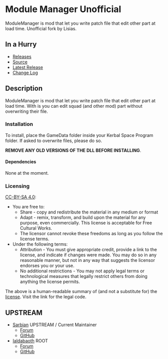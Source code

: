 # Module Manager Unofficial

ModuleManager is mod that let you write patch file that edit other part at load time. Unofficial fork by Lisias.


## In a Hurry

* [Releases](https://github.com/net-lisias-kspu/ModuleManager/Archive)
* [Source](https://github.com/net-lisias-kspu/ModuleManager)
* [Latest Release](https://github.com/net-lisias-kspu/ModuleManager/releases)
* [Change Log](./CHANGE_LOG.md)


## Description

ModuleManager is mod that let you write patch file that edit other part at load time. With is you can edit squad (and other mod) part without overwriting their file.

### Installation

To install, place the GameData folder inside your Kerbal Space Program folder. If asked to overwrite files, please do so.

**REMOVE ANY OLD VERSIONS OF THE DLL BEFORE INSTALLING**.

#### Dependencies

<!-- * [KSP API Extensions/L](https://github.com/net-lisias-ksp/KSPAPIExtensions) -->
None at the moment.

### Licensing

[CC-BY-SA 4.0](https://creativecommons.org/licenses/by-sa/4.0/):

* You are free to:
	+ Share - copy and redistribute the material in any medium or format
	+ Adapt - remix, transform, and build upon the material for any purpose, even commercially. This license is acceptable for Free
Cultural Works.
	+ The licensor cannot revoke these freedoms as long as you follow the license terms.
* Under the following terms:
	+ Attribution - You must give appropriate credit, provide a link to the license, and indicate if changes were made. You may do
so in any reasonable manner, but not in any way that suggests the licensor endorses you or your use.
	+ No additional restrictions - You may not apply legal terms or technological measures that legally restrict others from doing
anything the license permits.

The above is a human-readable summary of (and not a substitute for) the [license](./ModuleManager.LICENSE). Visit the link for the legal code.


## UPSTREAM

* [Sarbian](https://forum.kerbalspaceprogram.com/index.php?/profile/57146-sarbian/) UPSTREAM / Current Maintainer
	+ [Forum](https://forum.kerbalspaceprogram.com/index.php?/topic/50533-141-module-manager-307-may-5th-2018-its-dangerous-to-go-alone-take-those-cats-with-you)
	+ [GitHub](https://github.com/sarbian/ModuleManager)
* [Ialdabaoth](https://forum.kerbalspaceprogram.com/index.php?/profile/57270-ialdabaoth/) ROOT
	+ [Forum](https://forum.kerbalspaceprogram.com/index.php?/topic/28844-020-modulemanager-13-for-all-your-stock-modding-needs)
	+ [GitHub](https://github.com/Ialdabaoth/ModuleManager)
